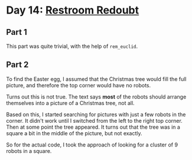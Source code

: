# Day 14: [Restroom Redoubt](https://adventofcode.com/2024/day/14)

## Part 1

This part was quite trivial, with the help of `rem_euclid`.

## Part 2

To find the Easter egg, I assumed that the Christmas tree would fill the full picture, and therefore the top corner would have no robots.

Turns out this is not true. The text says **most** of the robots should arrange themselves into a picture of a Christmas tree, not all.

Based on this, I started searching for pictures with just a few robots in the corner. It didn't work until I switched from the left to the right top corner. Then at some point the tree appeared. It turns out that the tree was in a square a bit in the middle of the picture, but not exactly.

So for the actual code, I took the approach of looking for a cluster of 9 robots in a square.
